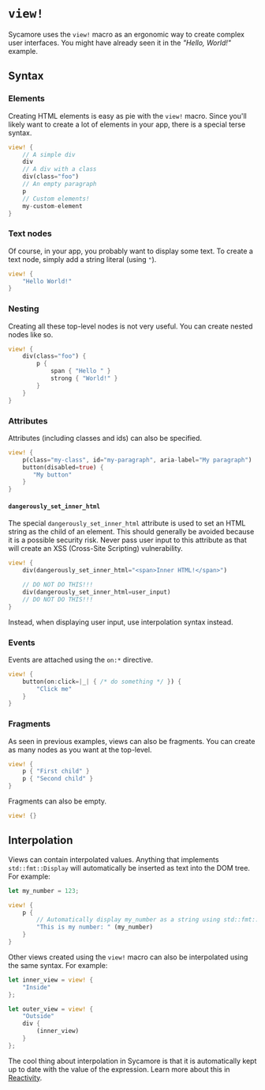 # `view!`

Sycamore uses the `view!` macro as an ergonomic way to create complex user interfaces. You might
have already seen it in the _"Hello, World!"_ example.

## Syntax

### Elements

Creating HTML elements is easy as pie with the `view!` macro. Since you'll likely want to create
a lot of elements in your app, there is a special terse syntax.

```rust
view! {
    // A simple div
    div
    // A div with a class
    div(class="foo")
    // An empty paragraph
    p
    // Custom elements!
    my-custom-element
}
```

### Text nodes

Of course, in your app, you probably want to display some text. To create a text node, simply add a
string literal (using `"`).

```rust
view! {
    "Hello World!"
}
```

### Nesting

Creating all these top-level nodes is not very useful. You can create nested nodes like so.

```rust
view! {
    div(class="foo") {
        p {
            span { "Hello " }
            strong { "World!" }
        }
    }
}
```

### Attributes

Attributes (including classes and ids) can also be specified.

```rust
view! {
    p(class="my-class", id="my-paragraph", aria-label="My paragraph")
    button(disabled=true) {
       "My button"
    }
}
```

#### `dangerously_set_inner_html`

The special `dangerously_set_inner_html` attribute is used to set an HTML string as the child of an
element. This should generally be avoided because it is a possible security risk. Never pass user
input to this attribute as that will create an XSS (Cross-Site Scripting) vulnerability.

```rust
view! {
    div(dangerously_set_inner_html="<span>Inner HTML!</span>")

    // DO NOT DO THIS!!!
    div(dangerously_set_inner_html=user_input)
    // DO NOT DO THIS!!!
}
```

Instead, when displaying user input, use interpolation syntax instead.

### Events

Events are attached using the `on:*` directive.

```rust
view! {
    button(on:click=|_| { /* do something */ }) {
        "Click me"
    }
}
```

### Fragments

As seen in previous examples, views can also be fragments. You can create as many nodes as you
want at the top-level.

```rust
view! {
    p { "First child" }
    p { "Second child" }
}
```

Fragments can also be empty.

```rust
view! {}
```

## Interpolation

Views can contain interpolated values. Anything that implements `std::fmt::Display` will
automatically be inserted as text into the DOM tree. For example:

```rust
let my_number = 123;

view! {
    p {
        // Automatically display my_number as a string using std::fmt::Display
        "This is my number: " (my_number)
    }
}
```

Other views created using the `view!` macro can also be interpolated using the same syntax.
For example:

```rust
let inner_view = view! {
    "Inside"
};

let outer_view = view! {
    "Outside"
    div {
        (inner_view)
    }
};
```

The cool thing about interpolation in Sycamore is that it is automatically kept up to date with the
value of the expression. Learn more about this in [Reactivity](./reactivity).
